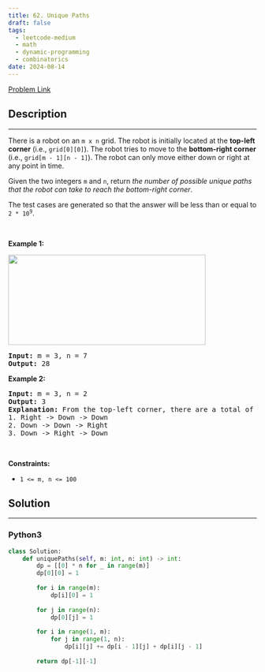 ```yaml
---
title: 62. Unique Paths
draft: false
tags: 
  - leetcode-medium
  - math
  - dynamic-programming
  - combinatorics
date: 2024-08-14
---
```


[Problem Link](https://leetcode.com/problems/unique-paths/)

## Description

---
<p>There is a robot on an <code>m x n</code> grid. The robot is initially located at the <strong>top-left corner</strong> (i.e., <code>grid[0][0]</code>). The robot tries to move to the <strong>bottom-right corner</strong> (i.e., <code>grid[m - 1][n - 1]</code>). The robot can only move either down or right at any point in time.</p>

<p>Given the two integers <code>m</code> and <code>n</code>, return <em>the number of possible unique paths that the robot can take to reach the bottom-right corner</em>.</p>

<p>The test cases are generated so that the answer will be less than or equal to <code>2 * 10<sup>9</sup></code>.</p>

<p>&nbsp;</p>
<p><strong class="example">Example 1:</strong></p>
<img src="https://assets.leetcode.com/uploads/2018/10/22/robot_maze.png" style="width: 400px; height: 183px;" />
<pre>
<strong>Input:</strong> m = 3, n = 7
<strong>Output:</strong> 28
</pre>

<p><strong class="example">Example 2:</strong></p>

<pre>
<strong>Input:</strong> m = 3, n = 2
<strong>Output:</strong> 3
<strong>Explanation:</strong> From the top-left corner, there are a total of 3 ways to reach the bottom-right corner:
1. Right -&gt; Down -&gt; Down
2. Down -&gt; Down -&gt; Right
3. Down -&gt; Right -&gt; Down
</pre>

<p>&nbsp;</p>
<p><strong>Constraints:</strong></p>

<ul>
	<li><code>1 &lt;= m, n &lt;= 100</code></li>
</ul>


## Solution

---
### Python3
``` py title='unique-paths'
class Solution:
    def uniquePaths(self, m: int, n: int) -> int:
        dp = [[0] * n for _ in range(m)]
        dp[0][0] = 1
        
        for i in range(m):
            dp[i][0] = 1
        
        for j in range(n):
            dp[0][j] = 1
        
        for i in range(1, m):
            for j in range(1, n):
                dp[i][j] += dp[i - 1][j] + dp[i][j - 1]
        
        return dp[-1][-1]
```

